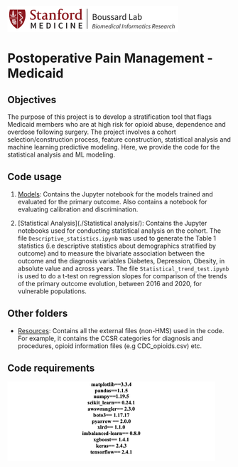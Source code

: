 ![Step of our calculation](images/boussardlab.png "Boussard Lab")

# Postoperative Pain Management - Medicaid

## Objectives

The purpose of this project is to develop a stratification tool that flags Medicaid members who are at high risk for opioid abuse, dependence and overdose following surgery. The project involves a cohort selection/construction process, feature construction, statistical analysis and machine learning predictive modeling. Here, we provide the code for the statistical analysis and ML modeling. 

## Code usage

1. [Models](./Models/): Contains the Jupyter notebook for the models trained and evaluated for the primary outcome. Also contains a notebook for evaluating calibration and discrimination.

2. [Statistical Analysis](./Statistical analysis/): Contains the Jupyter notebooks used for conducting statistical analysis on the cohort. The file `Descriptive_statistics.ipynb` was used to generate the Table 1 statistics (i.e descriptive statistics about demographics stratified by outcome) and to measure the bivariate association between the outcome and the diagnosis variables Diabetes, Depression, Obesity, in absolute value and across years. The file `Statistical_trend_test.ipynb` is used to do a t-test on regression slopes for comparison of the trends of the primary outcome evolution, between 2016 and 2020, for vulnerable populations.



## Other folders

* [Resources](./Resources/): Contains all the external files (non-HMS) used in the code. For example, it contains the CCSR categories for diagnosis and procedures, opioid information files (e.g CDC_opioids.csv) etc.


## Code requirements

![Step of our calculation](images/requirements.png "Requirements")






